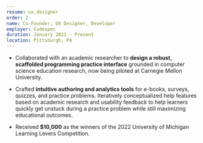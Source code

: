 ```yaml
---
resume: ux_designer
order: 2
name: Co-Founder, UX Designer, Developer
employer: Codespec
duration: January 2021 - Present
location: Pittsburgh, PA
---
```


- Collaborated with an academic researcher to **design a robust, scaffolded programming practice interface** grounded in computer science education research, now being piloted at Carnegie Mellon University.

- Crafted **intuitive authoring and analytics tools** for e-books, surveys, quizzes, and practice problems. Iteratively conceptualized help features based on academic research and usability feedback to help learners quickly get unstuck during a practice problem while still maximizing educational outcomes. 

- Received **$10,000** as the winners of the 2022 University of Michigan Learning Levers Competition.

